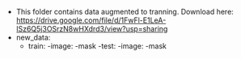 - This folder contains data augmented to tranning. Download here: https://drive.google.com/file/d/1FwFl-E1LeA-lSz6Q5j3OSrzN8wHXdrd3/view?usp=sharing 
- new_data:
    - train:
        -image:
        -mask
    -test:
        -image:
        -mask